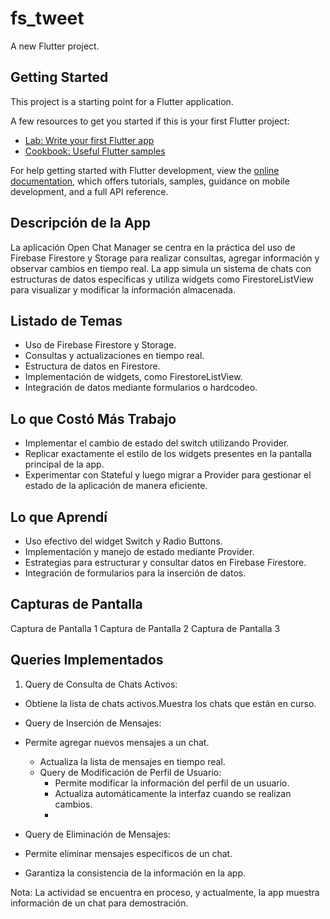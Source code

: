 # fs_tweet

A new Flutter project.

## Getting Started

This project is a starting point for a Flutter application.

A few resources to get you started if this is your first Flutter project:

- [Lab: Write your first Flutter app](https://docs.flutter.dev/get-started/codelab)
- [Cookbook: Useful Flutter samples](https://docs.flutter.dev/cookbook)

For help getting started with Flutter development, view the
[online documentation](https://docs.flutter.dev/), which offers tutorials,
samples, guidance on mobile development, and a full API reference.

## Descripción de la App
La aplicación Open Chat Manager se centra en la práctica del uso de Firebase Firestore y Storage para realizar consultas, agregar información y observar cambios en tiempo real. La app simula un sistema de chats con estructuras de datos específicas y utiliza widgets como FirestoreListView para visualizar y modificar la información almacenada.

## Listado de Temas
- Uso de Firebase Firestore y Storage.
- Consultas y actualizaciones en tiempo real.
- Estructura de datos en Firestore.
- Implementación de widgets, como FirestoreListView.
- Integración de datos mediante formularios o hardcodeo.

## Lo que Costó Más Trabajo
- Implementar el cambio de estado del switch utilizando Provider.
- Replicar exactamente el estilo de los widgets presentes en la pantalla principal de la app.
- Experimentar con Stateful y luego migrar a Provider para gestionar el estado de la aplicación de manera eficiente.

## Lo que Aprendí
- Uso efectivo del widget Switch y Radio Buttons.
- Implementación y manejo de estado mediante Provider.
- Estrategias para estructurar y consultar datos en Firebase Firestore.
- Integración de formularios para la inserción de datos.

## Capturas de Pantalla
Captura de Pantalla 1
Captura de Pantalla 2
Captura de Pantalla 3

## Queries Implementados
1. Query de Consulta de Chats Activos:
- Obtiene la lista de chats activos.Muestra los chats que están en curso.
- Query de Inserción de Mensajes:

- Permite agregar nuevos mensajes a un chat.
  - Actualiza la lista de mensajes en tiempo real.
  - Query de Modificación de Perfil de Usuario:
    - Permite modificar la información del perfil de un usuario.
    - Actualiza automáticamente la interfaz cuando se realizan cambios.
    - 
- Query de Eliminación de Mensajes:
- Permite eliminar mensajes específicos de un chat.
- Garantiza la consistencia de la información en la app.
  
Nota: La actividad se encuentra en proceso, y actualmente, la app muestra información de un chat para demostración.

